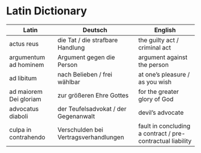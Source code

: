 # Latin Dictionary

| Latin | Deutsch | English |
|--------|----------|----------|
| actus reus | die Tat / die strafbare Handlung | the guilty act / criminal act |
| argumentum ad hominem | Argument gegen die Person | argument against the person |
| ad libitum | nach Belieben / frei wählbar | at one’s pleasure / as you wish |
| ad maiorem Dei gloriam | zur größeren Ehre Gottes | for the greater glory of God |
| advocatus diaboli | der Teufelsadvokat / der Gegenanwalt | devil’s advocate |
| culpa in contrahendo | Verschulden bei Vertragsverhandlungen | fault in concluding a contract / pre-contractual liability |
